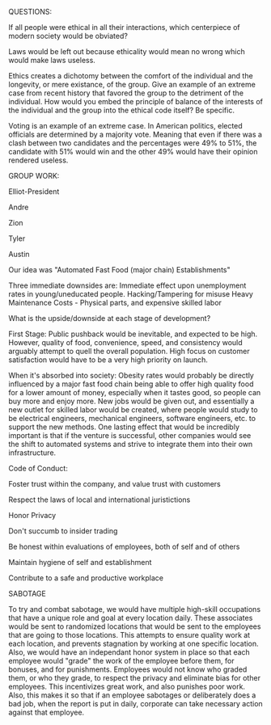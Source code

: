 QUESTIONS:

If all people were ethical in all their interactions, which centerpiece of modern society would be obviated?

Laws would be left out because ethicality would mean no wrong which would make laws useless. 

Ethics creates a dichotomy between the comfort of the individual and the longevity, or mere existance, of the group. Give an example of an extreme case from recent history that favored the group to the detriment of the individual. How would you embed the principle of balance of the interests of the individual and the group into the ethical code itself? Be specific.

Voting is an example of an extreme case. In American politics, elected officials are determined by a majority vote. Meaning that even if there was a clash between two candidates and the percentages were 49% to 51%, the candidate with 51% would win and the other 49% would have their opinion rendered useless.

GROUP WORK:

Elliot-President

Andre

Zion

Tyler

Austin

Our idea was "Automated Fast Food (major chain) Establishments"

 

Three immediate downsides are: 
Immediate effect upon unemployment rates in young/uneducated people.
Hacking/Tampering for misuse
Heavy Maintenance Costs - Physical parts, and expensive skilled labor

 

What is the upside/downside at each stage of development?

 

First Stage: 
Public pushback would be inevitable, and expected to be high. However, quality of food, convenience, speed, and consistency would arguably
attempt to quell the overall population. High focus on customer satisfaction would have to be a very high priority on launch. 

 

When it's absorbed into society:
Obesity rates would probably be directly influenced by a major fast food chain being able to offer high quality food for a lower amount of 
money, especially when it tastes good, so people can buy more and enjoy more. New jobs would be given out, and essentially a new outlet for 
skilled labor would be created, where people would study to be electrical engineers, mechanical engineers, software engineers, etc. to 
support the new methods. One lasting effect that would be incredibly important is that if the venture is successful, other companies would
see the shift to automated systems and strive to integrate them into their own infrastructure.

 

Code of Conduct:

Foster trust within the company, and value trust with customers

Respect the laws of local and international juristictions

Honor Privacy 

Don't succumb to insider trading

Be honest within evaluations of employees, both of self and of others

Maintain hygiene of self and establishment

Contribute to a safe and productive workplace

 

SABOTAGE

 

To try and combat sabotage, we would have multiple high-skill occupations that have a unique role and goal at every location daily.
These associates would be sent to randomized locations that would be sent to the employees that are going to those locations. This 
attempts to ensure quality work at each location, and prevents stagnation by working at one specific location. Also, we would have
an independant honor system in place so that each employee would "grade" the work of the employee before them, for bonuses, and for
punishments. Employees would not know who graded them, or who they grade, to respect the privacy and eliminate bias for other employees.
This incentivizes great work, and also punishes poor work. Also, this makes it so that if an employee sabotages or deliberately does a 
bad job, when the report is put in daily, corporate can take necessary action against that employee.
